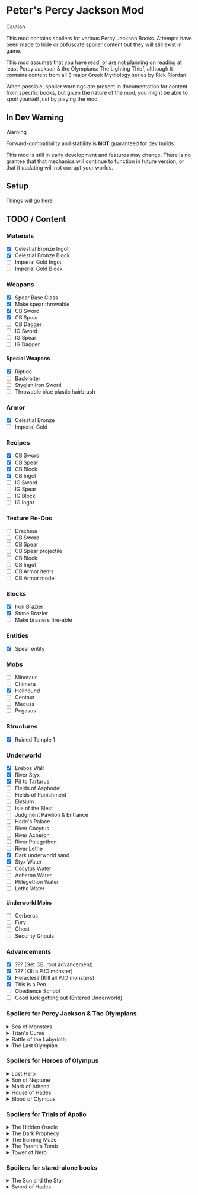 # Peter's Percy Jackson Mod

> [!CAUTION]
> This mod contains spoilers for various Percy Jackson Books.
> Attempts have been made to hide or obfuscate spoiler content but they will still exist in game.

This mod assumes that you have read, or are not planning on reading at least Percy Jackson & the Olympians: The Lighting Thief, although it contains content from all 3 major Greek Mythology series by Rick Riordan.

When possible, spoiler warnings are present in documentation for content from specific books, but given the nature of the mod, you might be able to spoil yourself just by playing the mod.

## In Dev Warning

> [!WARNING]
> Forward-compatibility and stability is **NOT** guaranteed for dev builds

This mod is still in early development and features may change.
There is no grantee that that mechanics will continue to function in future version, or that it updating will not corrupt your worlds.

## Setup

Things will go here

## TODO / Content

### Materials
- [x] Celestial Bronze Ingot
- [x] Celestial Bronze Block
- [ ] Imperial Gold Ingot
- [ ] Imperial Gold Block

### Weapons
- [x] Spear Base Class
- [x] Make spear throwable
- [x] CB Sword
- [x] CB Spear
- [ ] CB Dagger
- [ ] IG Sword
- [ ] IG Spear
- [ ] IG Dagger

#### Special Weapons
- [x] Riptide
- [ ] Back-biter
- [ ] Stygian Iron Sword
- [ ] Throwable blue plastic hairbrush

### Armor
- [x] Celestial Bronze
- [ ] Imperial Gold

### Recipes
- [x] CB Sword
- [x] CB Spear
- [x] CB Block
- [x] CB Ingot
- [ ] IG Sword
- [ ] IG Spear
- [ ] IG Block
- [ ] IG Ingot

### Texture Re-Dos
- [ ] Drachma
- [ ] CB Sword
- [ ] CB Spear
- [ ] CB Spear projectile
- [ ] CB Block
- [ ] CB Ingot
- [ ] CB Armor items
- [ ] CB Armor model

### Blocks
- [x] Iron Brazier
- [x] Stone Brazier
- [ ] Make braziers fire-able

### Entities
- [x] Spear entity

### Mobs
- [ ] Minotaur
- [ ] Chimera
- [x] Hellhound
- [ ] Centaur
- [ ] Medusa
- [ ] Pegasus

### Structures
- [x] Ruined Temple 1

### Underworld
- [x] Erebos Wall
- [x] River Styx
- [x] Pit to Tartarus
- [ ] Fields of Asphodel
- [ ] Fields of Punishment
- [ ] Elysium
- [ ] Isle of the Blest
- [ ] Judgment Pavilion & Entrance
- [ ] Hade's Palace
- [ ] River Cocytus
- [ ] River Acheron
- [ ] River Phlegethon
- [ ] River Lethe
- [x] Dark underworld sand
- [x] Styx Water
- [ ] Cocytus Water
- [ ] Acheron Water
- [ ] Phlegethon Water
- [ ] Lethe Water
#### Underworld Mobs
- [ ] Cerberus
- [ ] Fury
- [ ] Ghost
- [ ] Security Ghouls

### Advancements
- [x] ??? (Get CB, root advancement)
- [x] ??? (Kill a PJO monster)
- [x] Heracles? (Kill all PJO monsters)
- [x] This is a Pen
- [ ] Obedience School
- [ ] Good luck getting out (Entered Underworld)

### Spoilers for Percy Jackson & The Olympians

<details>
    <summary>Sea of Monsters</summary>

> #### Mobs
> - [ ] [Laistrygonian Giants](https://riordan.fandom.com/wiki/Laistrygonian_Giant)
> - [ ] [Colchis Bulls](https://riordan.fandom.com/wiki/Colchis_Bull)
> - [ ] Cyclops
> - [ ] [Stymphalian Birds](https://riordan.fandom.com/wiki/Stymphalian_Birds)
> - [ ] [Scythian Dracaena](https://riordan.fandom.com/wiki/Scythian_Dracaena)
> - [ ] Hydra

</details>

<details>
    <summary>Titan's Curse</summary>

> #### Mobs
> - [ ] [Manticore](https://riordan.fandom.com/wiki/Manticore)
> - [ ] [Spartol](https://riordan.fandom.com/wiki/Skeleton_Warrior)
> - [ ] [Nemean Lion](https://riordan.fandom.com/wiki/Nemean_Lion)
> 
> #### Structures
> - [ ] Garden of the Hesperides?

</details>

<details>
    <summary>Battle of the Labyrinth</summary>

> #### The Labyrinth
> - [x] Dimension
> - [x] Dimension gen
> - [ ] Entrances
> - [x] Stone type
> - [x] Cobblestone type
> - [x] Stone Brick type
> - [x] Brick type
> - [x] Mud Brick type
> - [x] Straight corridor section
> - [x] Cross corridor section
> - [ ] Corner corridor section
> - [ ] T corridor section
> - [ ] End corridor section
> - [x] Straight corridor with room section
> - [ ] Cross corridor with room section
> - [ ] Corner corridor with room section
> - [ ] T corridor with room section
> - [ ] End corridor with room section
> 
> #### Mobs
> - [x] [Empousai](https://riordan.fandom.com/wiki/Empousa)
> - [ ] [Telekhines](https://riordan.fandom.com/wiki/Telekhine)
> - [ ] [Sphinx](https://riordan.fandom.com/wiki/Sphinx)

</details>

<details>
    <summary>The Last Olympian</summary>

> #### Structures
> - [ ] Door of Orpheus

</details>

### Spoilers for Heroes of Olympus

<details>
    <summary>Lost Hero</summary>

> Nothing here yet

</details>

<details>
    <summary>Son of Neptune</summary>

> #### Special Weapons
> - [ ] Franks' Spartol Spear

</details>

<details>
    <summary>Mark of Athena</summary>
    
> #### Tartarus
> - [ ] Dimension
> - [ ] Entrance from underworld (pit)
> - [ ] Entrance from overworld
> 
> #### Advancements
> - [ ] Why did you do that (fall from the underworld to Tartarus via the pit)
> - [ ] The long fall (fall from the overworld to Tartarus)

</details>

<details>
    <summary>House of Hades</summary>
 
> #### Tartarus
> - [ ] Deadly air
> - [ ] Outer step
> - [ ] Underworld rivers
> - [ ] Damasen's Swamp
> - [ ] Maeonian drakon
> - [ ] Hermes shrine
> - [ ] Mansion of Night
> - [ ] Heart
> 
> #### Advancements
> - [ ] ??? (exit Tartarus)
>
> #### Structures
> - [ ] House of Hades? (as entrance for underworld?)

</details>

<details>
    <summary>Blood of Olympus</summary>

> Nothing here yet

</details>

### Spoilers for Trials of Apollo

<details>
    <summary>The Hidden Oracle</summary>

> Nothing here yet

</details>

<details>
    <summary>The Dark Prophecy</summary>

> Nothing here yet

</details>

<details>
    <summary>The Burning Maze</summary>

> Nothing here yet

</details>

<details>
    <summary>The Tyrant's Tomb</summary>

> Nothing here yet

</details>

<details>
    <summary>Tower of Nero</summary>
    
> #### Tartarus
> - [ ] Edge of chaos

</details>

### Spoilers for stand-alone books

<details>
    <summary>The Sun and the Star</summary>
    
> #### Underworld
> - [ ] Troglodyte caves
> 
> #### Advancements
> - [ ] The easy way (enter Tartarus from the underworld in a boat)

</details>

<details>
    <summary>Sword of Hades</summary>

> Nothing here yet

</details>